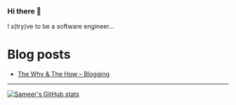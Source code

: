 ### Hi there 👋

I s(try)ve to be a software engineer...

# Blog posts
<!-- BLOG-POST-LIST:START -->
- [The Why &amp; The How – Blogging](https://www.sameershaik.in/2021/09/25/the-why-the-how/)
<!-- BLOG-POST-LIST:END -->

---

[![Sameer's GitHub stats](https://github-readme-stats.vercel.app/api?username=monsieurshaik)](https://github.com/anuraghazra/github-readme-stats)
